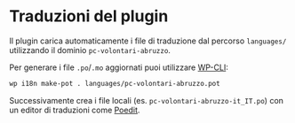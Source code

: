 # Traduzioni del plugin

Il plugin carica automaticamente i file di traduzione dal percorso `languages/` utilizzando il dominio `pc-volontari-abruzzo`.

Per generare i file `.po`/`.mo` aggiornati puoi utilizzare [WP-CLI](https://developer.wordpress.org/cli/commands/i18n/make-pot/):

```bash
wp i18n make-pot . languages/pc-volontari-abruzzo.pot
```

Successivamente crea i file locali (es. `pc-volontari-abruzzo-it_IT.po`) con un editor di traduzioni come [Poedit](https://poedit.net/).
